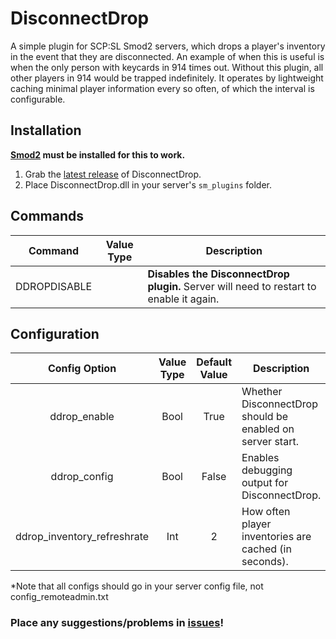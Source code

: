 # DisconnectDrop
A simple plugin for SCP:SL Smod2 servers, which drops a player's inventory in the event that they are disconnected. An example of when this is useful is when the only person with keycards in 914 times out. Without this plugin, all other players in 914 would be trapped indefinitely. It operates by lightweight caching minimal player information every so often, of which the interval is configurable.

## Installation
**[Smod2](https://github.com/Grover-c13/Smod2) must be installed for this to work.**

1. Grab the [latest release](https://github.com/NeonWizard/SCP-DisconnectDrop/releases/latest) of DisconnectDrop.
2. Place DisconnectDrop.dll in your server's `sm_plugins` folder.

## Commands
Command | Value Type | Description
--- | :---: | ---
DDROPDISABLE | | **Disables the DisconnectDrop plugin.** Server will need to restart to enable it again.

## Configuration
Config Option | Value Type | Default Value | Description
:---: | :---: | :---: | ---
ddrop_enable | Bool | True | Whether DisconnectDrop should be enabled on server start.
ddrop_config | Bool | False | Enables debugging output for DisconnectDrop.
ddrop_inventory_refreshrate | Int | 2 | How often player inventories are cached (in seconds).

*Note that all configs should go in your server config file, not config_remoteadmin.txt

### Place any suggestions/problems in [issues](https://github.com/NeonWizard/SCP-DisconnectDrop/issues)!

